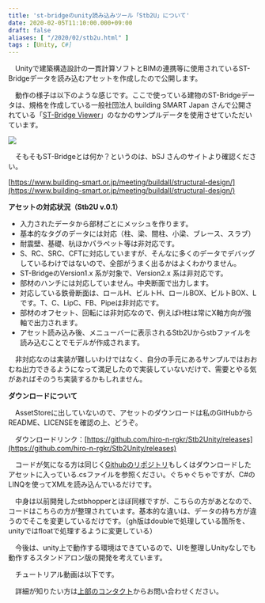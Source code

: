 ```yaml
---
title: 'st-bridgeのunity読み込みツール「Stb2U」について'
date: 2020-02-05T11:10:00.000+09:00
draft: false
aliases: [ "/2020/02/stb2u.html" ]
tags : [Unity, C#]
---
```


　Unityで建築構造設計の一貫計算ソフトとBIMの連携等に使用されているST-Bridgeデータを読み込むアセットを作成したので公開します。  

　動作の様子は以下のような感じです。ここで使っている建物のST-Bridgeデータは、規格を作成している一般社団法人 building SMART Japan さんで公開されている「[ST-Bridge Viewer](https://www.building-smart.or.jp/old/download/files/20171030_st.zip)」のなかのサンプルデータを使用させていただいています。

  

[![](https://1.bp.blogspot.com/-IIo29ddUg58/Xjoap7b_a9I/AAAAAAAABvg/KFJGHy6UBhE2tWtAPuN57ctc7PxLnLz4gCLcBGAsYHQ/s640/stb2u.gif)](https://1.bp.blogspot.com/-IIo29ddUg58/Xjoap7b_a9I/AAAAAAAABvg/KFJGHy6UBhE2tWtAPuN57ctc7PxLnLz4gCLcBGAsYHQ/s1600/stb2u.gif)

  

  

  
[](https://draft.blogger.com/null)　そもそもST-Bridgeとは何か？というのは、bSJ さんのサイトより確認ください。  

[https://www.building-smart.or.jp/meeting/buildall/structural-design/](https://www.building-smart.or.jp/meeting/buildall/structural-design/)

**アセットの対応状況（Stb2U v.0.1）**  

*   入力されたデータから部材ごとにメッシュを作ります。
*   基本的なタグのデータには対応（柱、梁、間柱、小梁、ブレース、スラブ）
*   耐震壁、基礎、杭ほかパラペット等は非対応です。
*   S、RC、SRC、CFTに対応していますが、そんなに多くのデータでデバッグしているわけではないので、全部がうまく出るかはよくわかりません。
*   ST-BridgeのVersion1.x 系が対象で、Version2.x 系は非対応です。
*   部材のハンチには対応していません。中央断面で出力します。
*   対応している鉄骨断面は、ロールH、ビルトH、ロールBOX、ビルトBOX、Lです。T、C、LipC、FB、Pipeは非対応です。
*   部材のオフセット、回転には非対応なので、例えばH柱は常にX軸方向が強軸で出力されます。
*   アセット読み込み後、メニューバーに表示されるStb2Uからstbファイルを読み込むことでモデルが作成されます。

　非対応なのは実装が難しいわけではなく、自分の手元にあるサンプルではおおむね出力できるようになって満足したので実装していないだけで、需要とやる気があればそのうち実装するかもしれません。

  

**ダウンロードについて**

　AssetStoreに出していないので、アセットのダウンロードは私のGitHubからREADME、LICENSEを確認の上、どうぞ。 

　ダウンロードリンク：[https://github.com/hiro-n-rgkr/Stb2Unity/releases](https://github.com/hiro-n-rgkr/Stb2Unity/releases)

  

　コードが気になる方は同じく[Githubのリポジトリ](https://github.com/hiro-n-rgkr/Stb2Unity)もしくはダウンロードしたアセットに入っている.csファイルを参照ください。ぐちゃぐちゃですが、C#のLINQを使ってXMLを読み込んでいるだけです。

　中身は以前開発したstbhopperとほぼ同様ですが、こちらの方があとなので、コードはこちらの方が整理されています。基本的な違いは、データの持ち方が違うのでそこを変更しているだけです。（gh版はdoubleで処理している箇所を、unityではfloatで処理するように変更している）

　今後は、unity上で動作する環境はできているので、UIを整理しUnityなしでも動作するスタンドアロン版の開発を考えています。

　チュートリアル動画は以下です。

  

　詳細が知りたい方は[上部のコンタクト](https://rgkr-memo.blogspot.com/p/var-blogid-idvar-contactformmessagesend.html)からお問い合わせください。